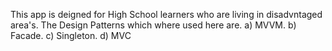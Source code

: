 This app is deigned for High School learners who are living in disadvntaged area's.
The Design Patterns which where used here are.
a) MVVM.
b) Facade.
c) Singleton.
d) MVC
